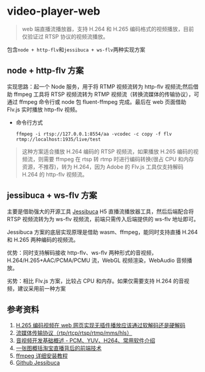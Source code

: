 # video-player-web

> web 端直播流播放器，支持 H.264 和 H.265 编码格式的视频播放，目前仅验证过 RTSP 协议的视频流播放。

包含`node + http-flv`和`jessibuca + ws-flv`两种实现方案

## node + http-flv 方案

实现思路：起一个 Node 服务，用于将 RTMP 视频流转为 http-flv 视频流;然后借助 ffmpeg 工具将 RTSP 视频流转为 RTMP 视频流（转换流媒体的传输协议），可通过 ffmpeg 命令行或 node 包 fluent-ffmpeg 完成。最后在 web 页面借助 Flv.js 实时播放 http-flv 视频。

- 命令行方式

  `ffmpeg -i rtsp://127.0.0.1:8554/aa -vcodec -c copy -f flv rtmp://localhost:1935/live/test`

> 这种方案适合播放 H.264 编码的 RTSP 视频流，如果播放 H.265 编码的视频流，则需要 ffmpeg 在 rtsp 转 rtmp 时进行编码转换(很占 CPU 和内存资源，不推荐)，转为 H.264，因为 Adobe 的 Flv.js 工具仅支持解码 H.264 的 http-flv 视频流。

## jessibuca + ws-flv 方案

主要是借助强大的开源工具 [Jessibuca](http://jessibuca.monibuca.com/) H5 直播流播放器工具，然后后端配合将 RTSP 视频流转为为 ws-flv 视频流，前端只需传入后端提供的 ws-flv 地址即可。

Jessibuca 方案的底层实现原理是借助 wasm、ffmpeg，能同时支持直播 H.264 和 H.265 两种编码的视频流。

优势：同时支持解码接收 http-flv、ws-flv 两种形式的音视频，H.264/H.265+AAC/PCMA/PCMU 流，WebGL 视频渲染，WebAudio 音频播放。

劣势：相比 Flv.js 方案，比较占 CPU 和内存。如果仅需要支持 H.264 的音视频，建议采用前一种方案

## 参考资料

1. [H.265 编码视频在 web 网页实现无插件播放应该通过软解码还是硬解码](https://cloud.tencent.com/developer/article/1822984)
2. [流媒体传输协议（rtp/rtcp/rtsp/rtmp/mms/hls）](https://zhuanlan.zhihu.com/p/27442401)
3. [音视频开发基础概述 - PCM、YUV、H264、常用软件介绍](https://blog.csdn.net/u011330638/article/details/81107312)
4. [一张图概括淘宝直播背后的前端技术](https://fed.taobao.org/blog/taofed/do71ct/gmb6yb/)
5. [ffmpeg 详细安装教程](https://zhuanlan.zhihu.com/p/324472015)
6. [Github Jessibuca](https://github.com/langhuihui/jessibuca)
